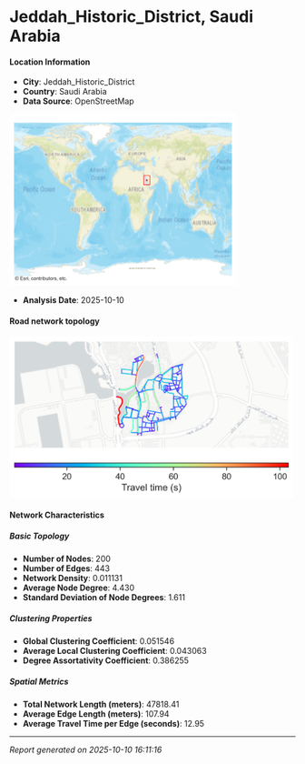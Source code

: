 # Jeddah_Historic_District, Saudi Arabia

#### Location Information

- **City**: Jeddah_Historic_District
- **Country**: Saudi Arabia
- **Data Source**: OpenStreetMap
<img src="Jeddah_Historic_District_location.png" alt="Jeddah_Historic_District Location Map" width="400" />

- **Analysis Date**: 2025-10-10

#### Road network topology

<img src="Jeddah_Historic_District_network_map.png" alt="Jeddah_Historic_District Road Network Map" width="500"/>

#### Network Characteristics

##### Basic Topology

- **Number of Nodes**: 200
- **Number of Edges**: 443
- **Network Density**: 0.011131
- **Average Node Degree**: 4.430
- **Standard Deviation of Node Degrees**: 1.611

##### Clustering Properties

- **Global Clustering Coefficient**: 0.051546
- **Average Local Clustering Coefficient**: 0.043063
- **Degree Assortativity Coefficient**: 0.386255

##### Spatial Metrics

- **Total Network Length (meters)**: 47818.41
- **Average Edge Length (meters)**: 107.94
- **Average Travel Time per Edge (seconds)**: 12.95

---
*Report generated on 2025-10-10 16:11:16*
